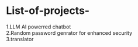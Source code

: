 # List-of-projects-
1.LLM AI powerred chatbot                                                                                                                                                                      
2.Random password genrator for enhanced security                                                                                                                                                
3.translator 
